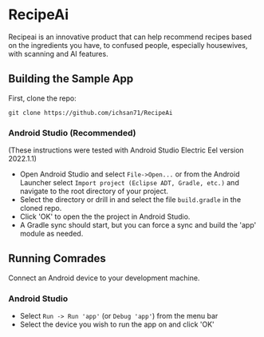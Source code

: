 # RecipeAi

Recipeai is an innovative product that can help recommend recipes based on the ingredients you have, to confused people, especially housewives, with scanning and AI features.
## Building the Sample App

First, clone the repo:

`git clone https://github.com/ichsan71/RecipeAi`

### Android Studio (Recommended)

(These instructions were tested with Android Studio Electric Eel version 2022.1.1)

* Open Android Studio and select `File->Open...` or from the Android Launcher select `Import project (Eclipse ADT, Gradle, etc.)` and navigate to the root directory of your project.
* Select the directory or drill in and select the file `build.gradle` in the cloned repo.
* Click 'OK' to open the the project in Android Studio.
* A Gradle sync should start, but you can force a sync and build the 'app' module as needed.

## Running Comrades

Connect an Android device to your development machine.

### Android Studio

* Select `Run -> Run 'app'` (or `Debug 'app'`) from the menu bar
* Select the device you wish to run the app on and click 'OK'
